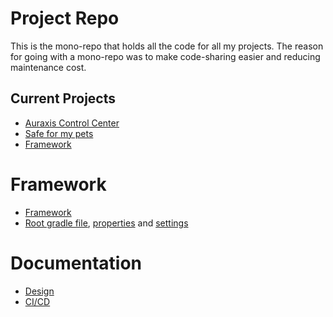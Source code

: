 # Project Repo

This is the mono-repo that holds all the code for all my projects. The reason for going with a mono-repo was to make code-sharing easier and reducing maintenance cost.

## Current Projects
 - [Auraxis Control Center](auraxiscontrolcenter/)
 - [Safe for my pets](petproject/)
 - [Framework](framework/)

# Framework
 - [Framework](framework/)
 - [Root gradle file](/build.gradle), [properties](gradle.properties) and [settings](settings.gradle)

 # Documentation
 - [Design](/DESIGN.md)
 - [CI/CD](/CONTINUOUS.md)